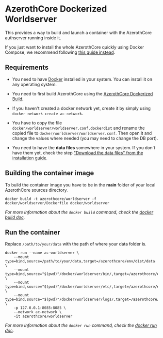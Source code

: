 # AzerothCore Dockerized Worldserver

This provides a way to build and launch a container with the AzerothCore authserver running inside it.

If you just want to install the whole AzerothCore quickly using Docker Compose, we recommend following [this guide instead](http://www.azerothcore.org/wiki/install-with-Docker).

## Requirements

- You need to have [Docker](https://docs.docker.com/install/) installed in your system. You can install it on any operating system.

- You need to first build AzerothCore using the [AzerothCore Dockerized Build](https://github.com/azerothcore/azerothcore-wotlk/tree/master/docker/build).

- If you haven't created a docker network yet, create it by simply using `docker network create ac-network`.

- You have to copy the file `docker/worldserver/worldserver.conf.dockerdist` and rename the copied file to `docker/worldserver/worldserver.conf`. Then open it and change the values where needed (you may need to change the DB port).

- You need to have the **data files** somewhere in your system. If you don't have them yet, check the step ["Download the data files" from the installation guide](http://www.azerothcore.org/wiki/Installation#5-download-the-data-files).

## Building the container image

To build the container image you have to be in the **main** folder of your local AzerothCore sources directory.

```docker build -t azerothcore/worldserver -f docker/worldserver/Dockerfile docker/worldserver```

*For more information about the `docker build` command, check the [docker build doc](https://docs.docker.com/engine/reference/commandline/build/).*

## Run the container

Replace `/path/to/your/data` with the path of where your data folder is.

```
docker run --name ac-worldserver \
    --mount type=bind,source=/path/to/your/data,target=/azerothcore/env/dist/data \
    --mount type=bind,source="$(pwd)"/docker/worldserver/bin/,target=/azerothcore/env/dist/bin \
    --mount type=bind,source="$(pwd)"/docker/worldserver/etc/,target=/azerothcore/env/dist/etc \
    --mount type=bind,source="$(pwd)"/docker/worldserver/logs/,target=/azerothcore/env/dist/logs \
    -p 127.0.0.1:8085:8085 \
    --network ac-network \
    -it azerothcore/worldserver
```

*For more information about the `docker run` command, check the [docker run doc](https://docs.docker.com/engine/reference/run/).*
